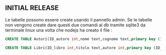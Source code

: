 ## INITIAL RELEASE

Le tabelle possono essere create usando il pannello admin. Se le tabelle non vengono create dare questi due comandi al db tramite sqlite3 da terminale linux una volta che nodejs ha creato il file :

```sql
CREATE TABLE Autori(ID_autore int,nome text,cognome text,primary key (ID_autore));
```

```sql
CREATE TABLE Libri(ID_libro int,titolo text,autore int,primary key (ID_libro),foreign key (autore) references Autori(ID_autore));
```